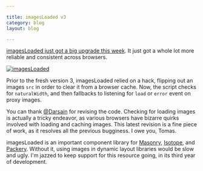 ```yaml
---

title: imagesLoaded v3
category: blog
layout: blog

---
```


[imagesLoaded just got a big upgrade this week](http://desandro.github.io/imagesloaded). It just got a whole lot more reliable and consistent across browsers.

[![imagesLoaded](https://i.imgur.com/bhH0cj8.png)](http://desandro.github.io/imagesloaded)

Prior to the fresh version 3, imagesLoaded relied on a hack, flipping out an images `src` in order to clear it from a browser cache. Now, the script checks for `naturalWidth`, and then fallbacks to listening for `load` or `error` event on proxy images.

You can thank [@Darsain](http://darsa.in) for revising the code. Checking for loading images is actually a tricky endeavor, as various browsers have bizarre quirks involved with loading and caching images. This latest revision is a fine piece of work, as it resolves all the previous bugginess. I owe you, Tomas.

imagesLoaded is an important component library for [Masonry](http://masonryjs.com), [Isotope](http://isotopejs.com), and [Packery](http://packeryjs.com). Without it, using images in dynamic layout libraries would be slow and ugly. I'm jazzed to keep support for this resource going, in its third year of development.
